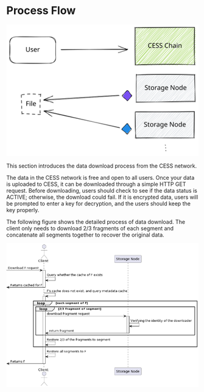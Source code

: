 # Process Flow

![Data Download Process Flow](../../assets/ref/data-lifecycle/download-process.svg)

This section introduces the data download process from the CESS network.

The data in the CESS network is free and open to all users. Once your data is uploaded to CESS, it can be downloaded through a simple HTTP GET request. Before downloading, users should check to see if the data status is ACTIVE; otherwise, the download could fail. If it is encrypted data, users will be prompted to enter a key for decryption, and the users should keep the key properly.

The following figure shows the detailed process of data download. The client only needs to download 2/3 fragments of each segment and concatenate all segments together to recover the original data.

![Data Download Flow](../../assets/ref/data-lifecycle/data-download-flow.png)
